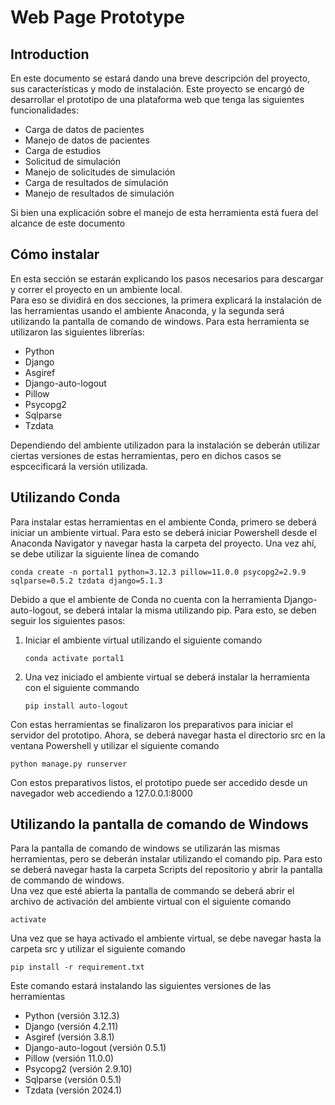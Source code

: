 # Web Page Prototype
## Introduction
En este documento se estará dando una breve descripción del proyecto, sus características y modo de instalación. Este proyecto se encargó de desarrollar el prototipo de una plataforma web que tenga las siguientes funcionalidades:<br>
+ Carga de datos de pacientes
+ Manejo de datos de pacientes
+ Carga de estudios
+ Solicitud de simulación
+ Manejo de solicitudes de simulación
+ Carga de resultados de simulación
+ Manejo de resultados de simulación <br>

Si bien una explicación sobre el manejo de esta herramienta está fuera del alcance de este documento

## Cómo instalar
En esta sección se estarán explicando los pasos necesarios para descargar y correr el proyecto en un ambiente local.<br>
Para eso se dividirá en dos secciones, la primera explicará la instalación de las herramientas usando el ambiente Anaconda, y la segunda será utilizando la pantalla de comando de windows.
Para esta herramienta se utilizaron las siguientes librerías:
* Python
* Django
* Asgiref 
* Django-auto-logout 
* Pillow 
* Psycopg2
* Sqlparse
* Tzdata<br>

Dependiendo del ambiente utilizadon para la instalación se deberán utilizar ciertas versiones de estas herramientas, pero en dichos casos se espcecificará la versión utilizada.<br>
## Utilizando Conda
Para instalar estas herramientas en el ambiente Conda, primero se deberá iniciar un ambiente virtual. Para esto se deberá iniciar Powershell desde el Anaconda Navigator y navegar hasta la carpeta del proyecto. Una vez ahí, se debe utilizar la siguiente línea de comando
```
conda create -n portal1 python=3.12.3 pillow=11.0.0 psycopg2=2.9.9 sqlparse=0.5.2 tzdata django=5.1.3
```
Debido a que el ambiente de Conda no cuenta con la herramienta Django-auto-logout, se deberá intalar la misma utilizando pip. Para esto, se deben seguir los siguientes pasos:

1. Iniciar el ambiente virtual utilizando el siguiente comando
   ```
   conda activate portal1
   ```
2. Una vez iniciado el ambiente virtual se deberá instalar la herramienta con el siguiente commando
   ```
   pip install auto-logout
   ```
Con estas herramientas se finalizaron los preparativos para iniciar el servidor del prototipo. Ahora, se deberá navegar hasta el directorio src en la ventana Powershell y utilizar el siguiente comando

```
python manage.py runserver
```
Con estos preparativos listos, el prototipo puede ser accedido desde un navegador web accediendo a 127.0.0.1:8000

## Utilizando la pantalla de comando de Windows
Para la pantalla de comando de windows se utilizarán las mismas herramientas, pero se deberán instalar utilizando el comando pip. Para esto se deberá navegar hasta la carpeta Scripts del repositorio y abrir la pantalla de commando de windows.<br>
Una vez que esté abierta la pantalla de commando se deberá abrir el archivo de activación del ambiente virtual con el siguiente comando
```
activate
```
Una vez que se haya activado el ambiente virtual, se debe navegar hasta la carpeta src y utilizar el siguiente comando
```
pip install -r requirement.txt
```
Este comando estará instalando las siguientes versiones de las herramientas
* Python (versión 3.12.3)
* Django (versión 4.2.11)
* Asgiref (versión 3.8.1)
* Django-auto-logout (versión 0.5.1)
* Pillow (versión 11.0.0)
* Psycopg2 (versión 2.9.10)
* Sqlparse (versión 0.5.1)
* Tzdata (versión 2024.1)
